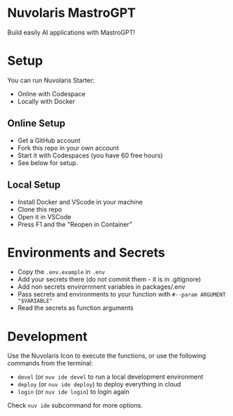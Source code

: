 # Nuvolaris MastroGPT

Build easily AI applications with MastroGPT!

# Setup
You can run Nuvolaris Starter: 
- Online with Codespace 
- Locally with Docker

## Online Setup 

- Get a GitHub account
- Fork this repo in your own account
- Start it with Codespaces (you have 60 free hours)
- See below for setup.

## Local Setup 

- Install Docker and VScode in your machine
- Clone this repo
- Open it in VSCode
- Press F1  and the "Reopen in Container"

# Environments and Secrets

- Copy the `.env.example` in `.env`
- Add your secrets there (do not commit them - it is in .gitignore)
- Add non secrets envirornment variables in packages/.env
- Pass secrets and environments to your function with `#--param ARGUMENT "$VARIABLE"`
- Read the secrets as function arguments

# Development

Use the Nuvolaris Icon to execute the functions, or use the following commands from the terminal:

- `devel` (or `nuv ide devel` to run a local development environment
- `deploy` (or `nuv ide deploy`) to deploy everything in cloud
- `login` (or `nuv ide login`) to login again

Check `nuv ide` subcommand for more options.
